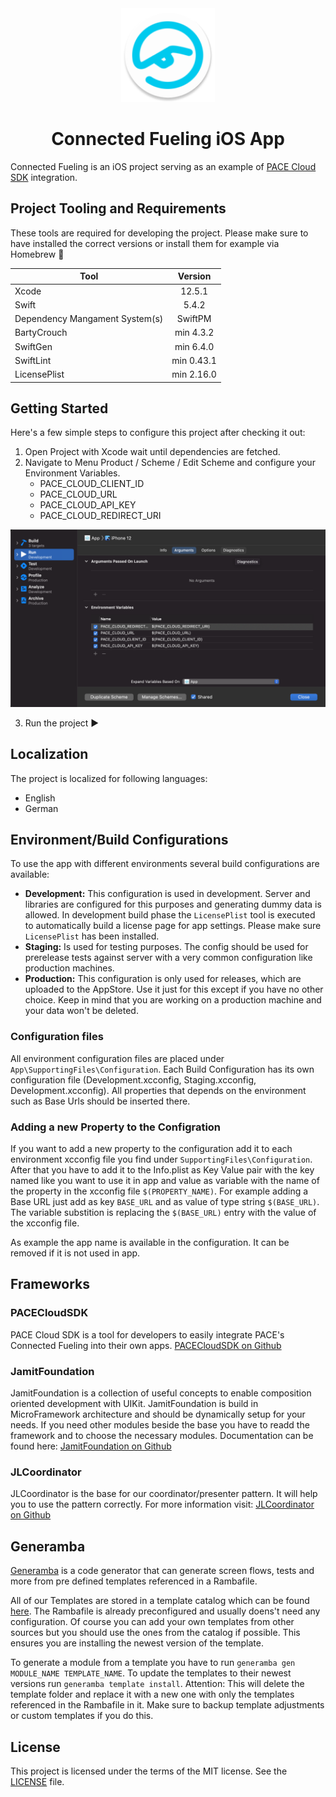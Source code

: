 <div align="center">
    <img src="./icon.png" width="150" height="150" />
    <h1 align="center">Connected Fueling iOS App</h1>
</div>

Connected Fueling is an iOS project serving as an example of [PACE Cloud SDK](https://github.com/pace/cloud-sdk-ios) integration.

## Project Tooling and Requirements

These tools are required for developing the project. Please make sure to have installed the correct versions or install them for example via Homebrew 🍻

| Tool                          | Version        |
| ------------------------------|:-------------: |
| Xcode                         | 12.5.1          |
| Swift                         | 5.4.2           |
| Dependency Mangament System(s)| SwiftPM        |
| BartyCrouch                   | min 4.3.2      |
| SwiftGen                      | min 6.4.0      |
| SwiftLint                     | min 0.43.1     |
| LicensePlist                  | min 2.16.0     |

## Getting Started

Here's a few simple steps to configure this project after checking it out:

1. Open Project with Xcode wait until dependencies are fetched.
2. Navigate to Menu Product / Scheme / Edit Scheme and configure your Environment Variables.
    - PACE_CLOUD_CLIENT_ID
    - PACE_CLOUD_URL
    - PACE_CLOUD_API_KEY
    - PACE_CLOUD_REDIRECT_URI

![Environment Variables](./Screenshots/EnvironmentVariables.png)
    
3. Run the project ▶️

## Localization

The project is localized for following languages:

* English 
* German 

## Environment/Build Configurations

To use the app with different environments several build configurations are available:

- **Development:** This configuration is used in development. Server and libraries are configured for this purposes and generating dummy data is allowed. In development build phase the `LicensePlist` tool is executed to automatically build a license page for app settings. Please make sure `LicensePlist` has been installed.
- **Staging:** Is used for testing purposes. The config should be used for prerelease tests against server with a very common configuration like production machines.
- **Production:** This configuration is only used for releases, which are uploaded to the AppStore. Use it just for this except if you have no other choice. Keep in mind that you are working on a production machine and your data won't be deleted. 

### Configuration files

All environment configuration files are placed under `App\SupportingFiles\Configuration`. Each Build Configuration has its own configuration file (Development.xcconfig, Staging.xcconfig, Development.xcconfig). All properties that depends on the environment such as Base Urls should be inserted there.

### Adding a new Property to the Configration

If you want to add a new property to the configuration add it to each environment xcconfig file you find under `SupportingFiles\Configuration`.  After that you have to add it to the Info.plist as Key Value pair with the key named like you want to use it in app and value as variable with the name of the property in the xcconfig file `$(PROPERTY_NAME)`. 
For example adding a Base URL just add as key `BASE_URL` and as value of type string `$(BASE_URL)`. The variable substition is replacing the `$(BASE_URL)` entry with the value of the xcconfig file.

As example the app name is available in the configuration. It can be removed if it is not used in app.

## Frameworks

### PACECloudSDK

PACE Cloud SDK is a tool for developers to easily integrate PACE's Connected Fueling into their own apps. [PACECloudSDK on Github](https://github.com/pace/cloud-sdk-ios)

### JamitFoundation

JamitFoundation is a collection of useful concepts to enable composition oriented development with UIKit. JamitFoundation is build in MicroFramework architecture and should be dynamically setup for your needs. If you need other modules beside the base you have to readd  the framework and to choose the necessary modules. Documentation can be found here: 
[JamitFoundation on Github](https://github.com/JamitLabs/JamitFoundation)

### JLCoordinator

JLCoordinator is the base for our coordinator/presenter pattern. It will help you to use the pattern correctly. For more information visit:
[JLCoordinator on Github](https://github.com/JamitLabs/JLCoordinator)

## Generamba

[Generamba](https://github.com/strongself/Generamba) is a code generator that can generate screen flows, tests and more from pre defined templates referenced in a Rambafile.

All of our Templates are stored in a template catalog which can be found [here](https://git.jamitlabs.net/jamit-labs/iOS/generamba-template-catalog). The Rambafile is already preconfigured and usually doens't need any configuration. Of course you can add your own templates from other sources but you should use the ones from the catalog if possible. This ensures you are installing the newest version of the template.

To generate a module from a template you have to run `generamba gen MODULE_NAME TEMPLATE_NAME`.
To update the templates to their newest versions run `generamba template install`. Attention: This will delete the template folder and replace it with a new one with only the templates referenced in the Rambafile in it. Make sure to backup template adjustments or custom templates if you do this.

## License

This project is licensed under the terms of the MIT license. See the [LICENSE](/LICENSE) file.
